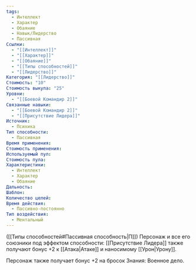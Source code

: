 ```yaml
---
tags:
  - Интеллект
  - Характер
  - Обаяние
  - Навык/Лидерство
  - Пассивная
Ссылки:
  - "[[Интеллект]]"
  - "[[Характер]]"
  - "[[Обаяние]]"
  - "[[Типы способностей]]"
  - "[[Лидерство]]"
Категория: "[[Лидерство]]"
Стоимость: "10"
Стоимость выкупа: "25"
Уровни:
  - "[[Боевой Командир 2]]"
Связанные навыки:
  - "[[Боевой Командир 2]]"
  - "[[Присутствие Лидера]]"
Источник:
  - Психика
Тип способности:
  - Пассивная
Время применения: 
Стоимость применения: 
Используемый пул: 
Стоимость пула: 
Характеристики:
  - Интеллект
  - Характер
  - Обаяние
Дальность: 
Шаблон: 
Количество целей: 
Время действия:
  - Пассивно-постоянно
Тип воздействия:
  - Ментальный
---
```

([[Типы способностей#Пассивная способность|П]]) Персонаж и все его союзники под эффектом способности: [[Присутствие Лидера]] также получают бонус +2 к [[Атака|Атаке]] и наносимому [[Урон|Урону]]. 

Персонаж также получает бонус +2 на бросок Знания: Военное дело. 
